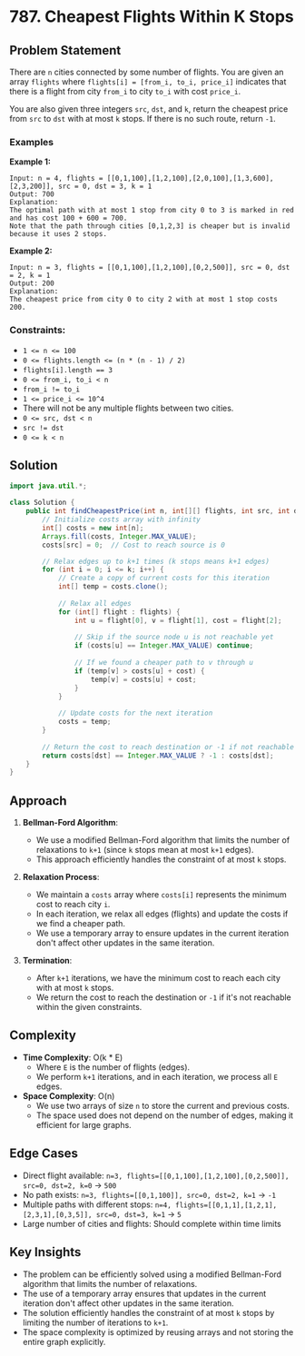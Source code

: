 # 787. Cheapest Flights Within K Stops

## Problem Statement
There are `n` cities connected by some number of flights. You are given an array `flights` where `flights[i] = [from_i, to_i, price_i]` indicates that there is a flight from city `from_i` to city `to_i` with cost `price_i`.

You are also given three integers `src`, `dst`, and `k`, return the cheapest price from `src` to `dst` with at most `k` stops. If there is no such route, return `-1`.

### Examples

**Example 1:**
```
Input: n = 4, flights = [[0,1,100],[1,2,100],[2,0,100],[1,3,600],[2,3,200]], src = 0, dst = 3, k = 1
Output: 700
Explanation:
The optimal path with at most 1 stop from city 0 to 3 is marked in red and has cost 100 + 600 = 700.
Note that the path through cities [0,1,2,3] is cheaper but is invalid because it uses 2 stops.
```

**Example 2:**
```
Input: n = 3, flights = [[0,1,100],[1,2,100],[0,2,500]], src = 0, dst = 2, k = 1
Output: 200
Explanation:
The cheapest price from city 0 to city 2 with at most 1 stop costs 200.
```

### Constraints:
- `1 <= n <= 100`
- `0 <= flights.length <= (n * (n - 1) / 2)`
- `flights[i].length == 3`
- `0 <= from_i, to_i < n`
- `from_i != to_i`
- `1 <= price_i <= 10^4`
- There will not be any multiple flights between two cities.
- `0 <= src, dst < n`
- `src != dst`
- `0 <= k < n`

## Solution
```java
import java.util.*;

class Solution {
    public int findCheapestPrice(int n, int[][] flights, int src, int dst, int k) {
        // Initialize costs array with infinity
        int[] costs = new int[n];
        Arrays.fill(costs, Integer.MAX_VALUE);
        costs[src] = 0;  // Cost to reach source is 0

        // Relax edges up to k+1 times (k stops means k+1 edges)
        for (int i = 0; i <= k; i++) {
            // Create a copy of current costs for this iteration
            int[] temp = costs.clone();
            
            // Relax all edges
            for (int[] flight : flights) {
                int u = flight[0], v = flight[1], cost = flight[2];
                
                // Skip if the source node u is not reachable yet
                if (costs[u] == Integer.MAX_VALUE) continue;
                
                // If we found a cheaper path to v through u
                if (temp[v] > costs[u] + cost) {
                    temp[v] = costs[u] + cost;
                }
            }
            
            // Update costs for the next iteration
            costs = temp;
        }
        
        // Return the cost to reach destination or -1 if not reachable
        return costs[dst] == Integer.MAX_VALUE ? -1 : costs[dst];
    }
}
```

## Approach
1. **Bellman-Ford Algorithm**:
   - We use a modified Bellman-Ford algorithm that limits the number of relaxations to `k+1` (since `k` stops mean at most `k+1` edges).
   - This approach efficiently handles the constraint of at most `k` stops.

2. **Relaxation Process**:
   - We maintain a `costs` array where `costs[i]` represents the minimum cost to reach city `i`.
   - In each iteration, we relax all edges (flights) and update the costs if we find a cheaper path.
   - We use a temporary array to ensure updates in the current iteration don't affect other updates in the same iteration.

3. **Termination**:
   - After `k+1` iterations, we have the minimum cost to reach each city with at most `k` stops.
   - We return the cost to reach the destination or `-1` if it's not reachable within the given constraints.

## Complexity
- **Time Complexity**: O(k * E)
  - Where `E` is the number of flights (edges).
  - We perform `k+1` iterations, and in each iteration, we process all `E` edges.
- **Space Complexity**: O(n)
  - We use two arrays of size `n` to store the current and previous costs.
  - The space used does not depend on the number of edges, making it efficient for large graphs.

## Edge Cases
- Direct flight available: `n=3, flights=[[0,1,100],[1,2,100],[0,2,500]], src=0, dst=2, k=0` → `500`
- No path exists: `n=3, flights=[[0,1,100]], src=0, dst=2, k=1` → `-1`
- Multiple paths with different stops: `n=4, flights=[[0,1,1],[1,2,1],[2,3,1],[0,3,5]], src=0, dst=3, k=1` → `5`
- Large number of cities and flights: Should complete within time limits

## Key Insights
- The problem can be efficiently solved using a modified Bellman-Ford algorithm that limits the number of relaxations.
- The use of a temporary array ensures that updates in the current iteration don't affect other updates in the same iteration.
- The solution efficiently handles the constraint of at most `k` stops by limiting the number of iterations to `k+1`.
- The space complexity is optimized by reusing arrays and not storing the entire graph explicitly.